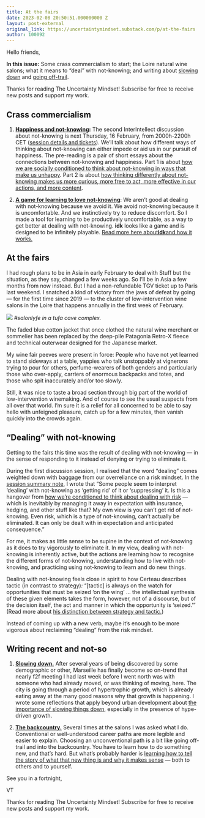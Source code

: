 ```yaml
---
title: At the fairs
date: 2023-02-08 20:50:51.000000000 Z
layout: post-external
original_link: https://uncertaintymindset.substack.com/p/at-the-fairs
author: 100092
---
```


Hello friends,

**In this issue:** Some crass commercialism to start; the Loire natural wine salons; what it means to “deal” with not-knowing; and writing about [slowing down](https://vaughntan.org/slowing-down) and [going off-trail](https://vaughntan.org/backcountry).

Thanks for reading The Uncertainty Mindset! Subscribe for free to receive new posts and support my work.

## Crass commercialism

1. **[Happiness and not-knowing](https://interintellect.com/salon/not-knowing-as-a-path-to-happiness/):** The second InterIntellect discussion about not-knowing is next Thursday, 16 February, from 2000h-2200h CET ([session details and tickets](https://interintellect.com/salon/not-knowing-as-a-path-to-happiness/)). We’ll talk about how different ways of thinking about not-knowing can either impede or aid us in our pursuit of happiness. The pre-reading is a pair of short essays about the connections between not-knowing and happiness. Part 1 is about [how we are socially conditioned to think about not-knowing in ways that make us unhappy](https://vaughntan.org/not-knowing-as-a-path-to-being-happy-part-1). Part 2 is about [how thinking differently about not-knowing makes us more curious, more free to act, more effective in our actions, and more content](https://vaughntan.org/not-knowing-as-a-path-to-being-happy-part-2). 

2. **[A game for learning to love not-knowing](https://productivediscomfort.org/)**: We aren’t good at dealing with not-knowing because we avoid it. We avoid not-knowing because it is uncomfortable. And we instinctively try to reduce discomfort. So I made a tool for learning to be productively uncomfortable, as a way to get better at dealing with not-knowing. **idk** looks like a game and is designed to be infinitely playable. [Read more here about](https://productivediscomfort.org/)**[idk](https://productivediscomfort.org/)**[and how it works.](https://productivediscomfort.org/)

## At the fairs

I had rough plans to be in Asia in early February to deal with Stuff but the situation, as they say, changed a few weeks ago. So I’ll be in Asia a few months from now instead. But I had a non-refundable TGV ticket up to Paris last weekend. I snatched a kind of victory from the jaws of defeat by going — for the first time since 2019 — to the cluster of low-intervention wine salons in the Loire that happens annually in the first week of February.

[![](https://substackcdn.com/image/fetch/w_1456,c_limit,f_auto,q_auto:good,fl_progressive:steep/https%3A%2F%2Fsubstack-post-media.s3.amazonaws.com%2Fpublic%2Fimages%2Ff8771aa2-6abe-4167-90c2-a153fb8117b6_1592x1592.jpeg)](https://substackcdn.com/image/fetch/f_auto,q_auto:good,fl_progressive:steep/https%3A%2F%2Fsubstack-post-media.s3.amazonaws.com%2Fpublic%2Fimages%2Ff8771aa2-6abe-4167-90c2-a153fb8117b6_1592x1592.jpeg)
_#salonlyfe in a tufa cave complex._

The faded blue cotton jacket that once clothed the natural wine merchant or sommelier has been replaced by the deep-pile Patagonia Retro-X fleece and technical outerwear designed for the Japanese market.

My wine fair peeves were present in force: People who have not yet learned to stand sideways at a table, yappies who talk unstoppably at vignerons trying to pour for others, perfume-wearers of both genders and particularly those who over-apply, carriers of enormous backpacks and totes, and those who spit inaccurately and/or too slowly.

Still, it was nice to taste a broad section through big part of the world of low-intervention winemaking. And of course to see the usual suspects from all over that world. I’m sure it is a relief for all concerned to be able to say hello with unfeigned pleasure, catch up for a few minutes, then vanish quickly into the crowds again.

## “Dealing” with not-knowing

Getting to the fairs this time was the result of dealing with not-knowing — in the sense of responding to it instead of denying or trying to eliminate it.

During the first discussion session, I realised that the word “dealing” comes weighted down with baggage from our overreliance on a risk mindset. In the [session summary note](https://vaughntan.org/not-knowing-discussion-series-note-1), I wrote that “Some people seem to interpret ‘dealing’ with not-knowing as ‘getting rid’ of it or ‘suppressing’ it. Is this a hangover from [how we’re conditioned to think about dealing with risk](https://vaughntan.org/how-to-think-more-clearly-about-risk) — which is inevitably by managing it away in expectation with insurance, hedging, and other stuff like that? My own view is you can’t get rid of not-knowing. Even risk, which is a type of not-knowing, can’t actually be eliminated. It can only be dealt with in expectation and anticipated consequence.”

For me, it makes as little sense to be supine in the context of not-knowing as it does to try vigorously to eliminate it. In my view, dealing with not-knowing is inherently active, but the actions are learning how to recognise the different forms of not-knowing, understanding how to live with not-knowing, and practicing using not-knowing to learn and do new things.

Dealing with not-knowing feels close in spirit to how Certeau describes tactic (in contrast to strategy)_:_ “[tactic] is always on the watch for opportunities that must be seized ‘on the wing’ … the intellectual synthesis of these given elements takes the form, however, not of a discourse, but of the decision itself, the act and manner in which the opportunity is ‘seized.’” (Read more about [his distinction between strategy and tactic.](http://www.flavourcountryfeedlot.com/2011/04/strategies-tactics.html))

Instead of coming up with a new verb, maybe it’s enough to be more vigorous about reclaiming “dealing” from the risk mindset.

## Writing recent and not-so

1. **[Slowing down.](https://vaughntan.org/slowing-down)** After several years of being discovered by some demographic or other, Marseille has finally become so on-trend that nearly f2f meeting I had last week before I went north was with someone who had already moved, or was thinking of moving, here. The city is going through a period of hypertrophic growth, which is already eating away at the many good reasons why that growth is happening. I wrote some reflections that apply beyond urban development about [the importance of slowing things down](https://vaughntan.org/slowing-down), especially in the presence of hype-driven growth.

2. **[The backcountry.](https://vaughntan.org/backcountry)** Several times at the salons I was asked what I do. Conventional or well-understood career paths are more legible and easier to explain. Choosing an unconventional path is a bit like going off-trail and into the backcountry. You have to learn how to do something new, and that’s hard. But what’s probably harder is [learning how to tell the story of what that new thing is and why it makes sense](https://vaughntan.org/backcountry) — both to others and to yourself.

See you in a fortnight,

VT

Thanks for reading The Uncertainty Mindset! Subscribe for free to receive new posts and support my work.

